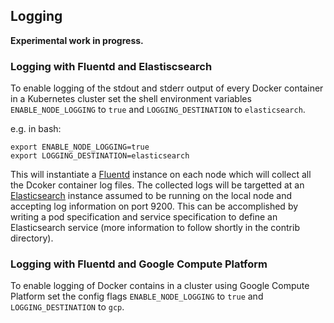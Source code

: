 ## Logging

**Experimental work in progress.**

### Logging with Fluentd and Elastiscsearch

To enable logging of the stdout and stderr output of every Docker container in
a Kubernetes cluster set the shell environment variables
``ENABLE_NODE_LOGGING`` to ``true`` and ``LOGGING_DESTINATION`` to ``elasticsearch``.

e.g. in bash:
```
export ENABLE_NODE_LOGGING=true
export LOGGING_DESTINATION=elasticsearch
```

This will instantiate a [Fluentd](http://www.fluentd.org/) instance on each node which will
collect all the Dcoker container log files. The collected logs will
be targetted at an [Elasticsearch](http://www.elasticsearch.org/) instance assumed to be running on the
local node and accepting log information on port 9200. This can be accomplished
by writing a pod specification and service specification to define an
Elasticsearch service (more information to follow shortly in the contrib directory).

### Logging with Fluentd and Google Compute Platform

To enable logging of Docker contains in a cluster using Google Compute
Platform set the config flags ``ENABLE_NODE_LOGGING`` to ``true`` and
``LOGGING_DESTINATION`` to ``gcp``.
